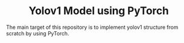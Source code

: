 <div align='center'>
  <h1>Yolov1 Model using PyTorch</h1>
</div>

The main target of this repository is to implement yolov1 structure from scratch by using PyTorch.
